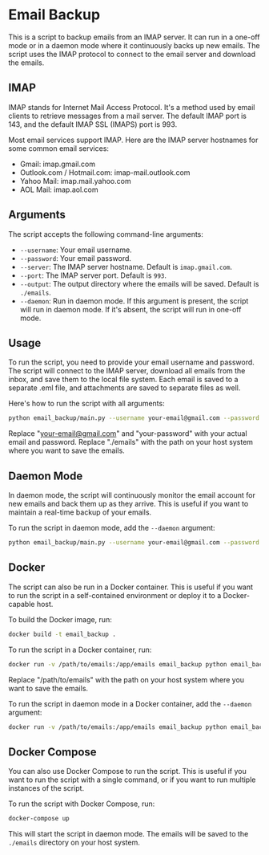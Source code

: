# Email Backup

This is a script to backup emails from an IMAP server. It can run in a one-off mode or in a daemon mode where it continuously backs up new emails. The script uses the IMAP protocol to connect to the email server and download the emails. 

## IMAP

IMAP stands for Internet Mail Access Protocol. It's a method used by email clients to retrieve messages from a mail server. The default IMAP port is 143, and the default IMAP SSL (IMAPS) port is 993. 

Most email services support IMAP. Here are the IMAP server hostnames for some common email services:

- Gmail: imap.gmail.com
- Outlook.com / Hotmail.com: imap-mail.outlook.com
- Yahoo Mail: imap.mail.yahoo.com
- AOL Mail: imap.aol.com

## Arguments

The script accepts the following command-line arguments:

- `--username`: Your email username.
- `--password`: Your email password.
- `--server`: The IMAP server hostname. Default is `imap.gmail.com`.
- `--port`: The IMAP server port. Default is `993`.
- `--output`: The output directory where the emails will be saved. Default is `./emails`.
- `--daemon`: Run in daemon mode. If this argument is present, the script will run in daemon mode. If it's absent, the script will run in one-off mode.

## Usage

To run the script, you need to provide your email username and password. The script will connect to the IMAP server, download all emails from the inbox, and save them to the local file system. Each email is saved to a separate .eml file, and attachments are saved to separate files as well.

Here's how to run the script with all arguments:

```bash
python email_backup/main.py --username your-email@gmail.com --password your-password --server imap.gmail.com --port 993 --output ./emails
```

Replace "your-email@gmail.com" and "your-password" with your actual email and password. Replace "./emails" with the path on your host system where you want to save the emails.

## Daemon Mode

In daemon mode, the script will continuously monitor the email account for new emails and back them up as they arrive. This is useful if you want to maintain a real-time backup of your emails.

To run the script in daemon mode, add the `--daemon` argument:

```bash
python email_backup/main.py --username your-email@gmail.com --password your-password --server imap.gmail.com --port 993 --output ./emails --daemon
```

## Docker

The script can also be run in a Docker container. This is useful if you want to run the script in a self-contained environment or deploy it to a Docker-capable host.

To build the Docker image, run:

```bash
docker build -t email_backup .
```

To run the script in a Docker container, run:

```bash
docker run -v /path/to/emails:/app/emails email_backup python email_backup/main.py --username your-email@gmail.com --password your-password --server imap.gmail.com --port 993 --output /app/emails
```

Replace "/path/to/emails" with the path on your host system where you want to save the emails.

To run the script in daemon mode in a Docker container, add the `--daemon` argument:

```bash
docker run -v /path/to/emails:/app/emails email_backup python email_backup/main.py --username your-email@gmail.com --password your-password --server imap.gmail.com --port 993 --output /app/emails --daemon
```

## Docker Compose

You can also use Docker Compose to run the script. This is useful if you want to run the script with a single command, or if you want to run multiple instances of the script.

To run the script with Docker Compose, run:

```bash
docker-compose up
```

This will start the script in daemon mode. The emails will be saved to the `./emails` directory on your host system.